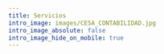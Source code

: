 ```yaml
---
title: Servicios
intro_image: images/CESA_CONTABILIDAD.jpg
intro_image_absolute: false
intro_image_hide_on_mobile: true
---
```

